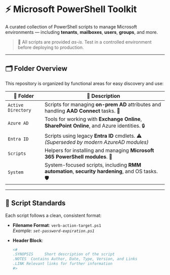 # ⚡ Microsoft PowerShell Toolkit

A curated collection of PowerShell scripts to manage Microsoft environments — including **tenants**, **mailboxes**, **users**, **groups**, and more.

> 🧪 All scripts are provided _as-is_. Test in a controlled environment before deploying to production.

---

## 🗂 Folder Overview

This repository is organized by functional areas for easy discovery and use:

| 📁 **Folder**       | 📜 **Description**                                                                 |
|---------------------|------------------------------------------------------------------------------------|
| `Active Directory`  | Scripts for managing **on-prem AD** attributes and handling **AAD Connect** tasks. 🔧 |
| `Azure AD`          | Tools for working with **Exchange Online**, **SharePoint Online**, and Azure identities. 🔒 |
| `Entra ID`          | Scripts using legacy **Entra ID** cmdlets. ⚠️ _(Superseded by modern AzureAD modules)_ |
| `Scripts`           | Helpers for installing and managing **Microsoft 365 PowerShell modules**. 🔄 |
| `System`            | System-focused scripts, including **RMM automation**, **security hardening**, and OS tasks. 🛡 |

---

## 📌 Script Standards

Each script follows a clean, consistent format:

- **Filename Format**: `verb-action-target.ps1`  
  _Example: `set-password-expiration.ps1`_

- **Header Block**:
  ```powershell
  <#
  .SYNOPSIS     Short description of the script
  .NOTES  Contains Author, Date, Type, Version, and Links
  .LINK Relevant links for further information
  #>
